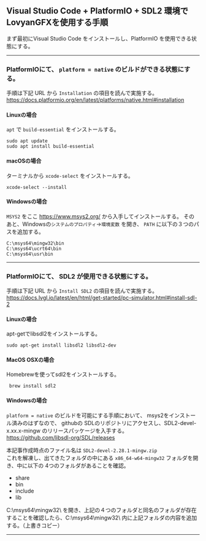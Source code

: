 
## Visual Studio Code + PlatformIO + SDL2 環境で LovyanGFXを使用する手順

まず最初にVisual Studio Code をインストールし、PlatformIO を使用できる状態にする。  

 ---

### PlatformIOにて、 `platform = native` のビルドができる状態にする。

手順は下記 URL から `Installation` の項目を読んで実施する。  
https://docs.platformio.org/en/latest/platforms/native.html#installation

#### Linuxの場合

`apt` で `build-essential` をインストールする。
```
sudo apt update
sudo apt install build-essential
```

#### macOSの場合
ターミナルから `xcode-select` をインストールする。
```
xcode-select --install
```

#### Windowsの場合
`MSYS2` をここ https://www.msys2.org/ から入手してインストールする。
そのあと、Windowsの`システムのプロパティ`->`環境変数` を開き、 `PATH` に以下の３つのパスを追加する。
```
C:\msys64\mingw32\bin
C:\msys64\ucrt64\bin
C:\msys64\usr\bin
```


 ---

### PlatformIOにて、 SDL2 が使用できる状態にする。

手順は下記 URL から `Install SDL2` の項目を読んで実施する。  
https://docs.lvgl.io/latest/en/html/get-started/pc-simulator.html#install-sdl-2


#### Linuxの場合

apt-getでlibsdl2をインストールする。

```
sudo apt-get install libsdl2 libsdl2-dev
```

#### MacOS OSXの場合

Homebrewを使ってsdl2をインストールする。
```
 brew install sdl2
```

#### Windowsの場合

`platform = native` のビルドを可能にする手順において、 msys2をインストール済みのはずなので、
githubの SDLのリポジトリにアクセスし、SDL2-devel-x.xx.x-mingw のリリースパッケージを入手する。  
https://github.com/libsdl-org/SDL/releases

本記事作成時点のファイル名は `SDL2-devel-2.28.1-mingw.zip`  
これを解凍し、出てきたフォルダの中にある `x86_64-w64-mingw32` フォルダを開き、中に以下の 4つのフォルダがあることを確認。
 - share
 - bin
 - include
 - lib

C:\msys64\mingw32\ を開き、上記の４つのフォルダと同名のフォルダが存在することを確認したら、C:\msys64\mingw32\ 内に上記フォルダの内容を追加する。（上書きコピー）

 ---




